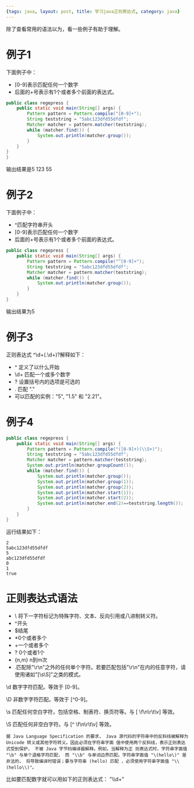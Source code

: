 ```yaml
---
{tags: java, layout: post, title: 学习java正则表达式, category: java}
---
```


除了查看常用的语法以为，看一些例子有助于理解。

# 例子1 
下面例子中：
* [0-9]表示匹配任何一个数字
* 后面的+号表示有1个或者多个前面的表达式。
~~~ java
public class regepress {
    public static void main(String[] args) {
        Pattern pattern = Pattern.compile("[0-9]+");
        String teststring = "5abc123dfd55dfdf";
        Matcher matcher = pattern.matcher(teststring);
        while (matcher.find()) {
            System.out.println(matcher.group());
        }
    }
}
}
~~~
输出结果是5 123 55

# 例子2
下面例子中：
* ^匹配字符串开头
* [0-9]表示匹配任何一个数字
* 后面的+号表示有1个或者多个前面的表达式。
~~~ java
public class regepress {
    public static void main(String[] args) {
        Pattern pattern = Pattern.compile("^[0-9]+");
        String teststring = "5abc123dfd55dfdf";
        Matcher matcher = pattern.matcher(teststring);
        while (matcher.find()) {
            System.out.println(matcher.group());
        }
    }
}
~~~
输出结果为5

# 例子3
正则表达式
^\d+(\.\d+)?解释如下：


* ^ 定义了以什么开始
* \d+ 匹配一个或多个数字
* ? 设置括号内的选项是可选的
* \. 匹配 "."
* 可以匹配的实例："5", "1.5" 和 "2.21"。

# 例子4
~~~ java
public class regepress {
    public static void main(String[] args) {
        Pattern pattern = Pattern.compile("([0-9]+)(\\S+)");
        String teststring = "5abc123dfd55dfdf";
        Matcher matcher = pattern.matcher(teststring);
        System.out.println(matcher.groupCount());
        while (matcher.find()) {
            System.out.println(matcher.group());
            System.out.println(matcher.group(1));
            System.out.println(matcher.group(2));
            System.out.println(matcher.start(1));
            System.out.println(matcher.start(2));
            System.out.println(matcher.end(2)==teststring.length());
        }
    }
}
~~~
运行结果如下：
~~~
2
5abc123dfd55dfdf
5
abc123dfd55dfdf
0
1
true
~~~

# 正则表达式语法

* \ 将下一字符标记为特殊字符、文本、反向引用或八进制转义符。
* ^开头
* $结尾
* \*0个或者多个
* \+一个或者多个
* \? 0个或者1个
* {n,m} n到m次
* \.匹配除"\r\n"之外的任何单个字符。若要匹配包括"\r\n"在内的任意字符，请使用诸如"[\s\S]"之类的模式。

\d
数字字符匹配。等效于 [0-9]。

\D
非数字字符匹配。等效于 [^0-9]。

\s
匹配任何空白字符，包括空格、制表符、换页符等。与 [ \f\n\r\t\v] 等效。

\S
匹配任何非空白字符。与 [^ \f\n\r\t\v] 等效。

`据 Java Language Specification 的要求，
Java 源代码的字符串中的反斜线被解释为 Unicode
 转义或其他字符转义。因此必须在字符串字面
 值中使用两个反斜线，表示正则表达式受到保护，
 不被 Java 字节码编译器解释。例如，当解释为正
 则表达式时，字符串字面值 "\b" 与单个退格字符匹配，
 而 "\\b" 与单词边界匹配。字符串字面值 "\(hello\)" 是非法的，
 将导致编译时错误；要与字符串 (hello) 匹配
，必须使用字符串字面值 "\\(hello\\)"。
`

比如要匹配数字就可以用如下的正则表达式：
"\\\\d+"


